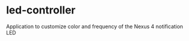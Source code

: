 led-controller
==============

Application to customize color and frequency of the Nexus 4 notification LED